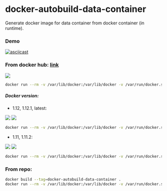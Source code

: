 docker-autobuild-data-container
==============================

Generate docker image for data container from docker container (in runtime).

### Demo

[![asciicast](https://asciinema.org/a/ek6n2c6yh26kkziyfp282idp6.png)](https://asciinema.org/a/ek6n2c6yh26kkziyfp282idp6)

### From docker hub: [link](https://hub.docker.com/r/fedeg/docker-autobuild-data-container/)

[![](https://img.shields.io/docker/automated/jrottenberg/ffmpeg.svg)](https://hub.docker.com/r/fedeg/docker-autobuild-data-container/)

```bash
docker run --rm -v /var/lib/docker:/var/lib/docker -v /var/run/docker.sock:/var/run/docker.sock -e CONTAINER=<run_container_name> -e IMAGE=<image_name> docker-autobuild-data-container:latest
```

##### Docker version:

- 1.12, 1.12.1, latest:

[![](https://images.microbadger.com/badges/version/fedeg/docker-autobuild-data-container:latest.svg)](http://microbadger.com/images/fedeg/docker-autobuild-data-container:latest "Get your own version badge on microbadger.com") [![](https://images.microbadger.com/badges/image/fedeg/docker-autobuild-data-container:latest.svg)](http://microbadger.com/images/fedeg/docker-autobuild-data-container:latest "Get your own image badge on microbadger.com")

```bash
docker run --rm -v /var/lib/docker:/var/lib/docker -v /var/run/docker.sock:/var/run/docker.sock -e CONTAINER=<run_container_name> -e IMAGE=<image_name> docker-autobuild-data-container:latest
```

- 1.11, 1.11.2:

[![](https://images.microbadger.com/badges/version/fedeg/docker-autobuild-data-container:1.11.svg)](http://microbadger.com/images/fedeg/docker-autobuild-data-container:1.11 "Get your own version badge on microbadger.com") [![](https://images.microbadger.com/badges/image/fedeg/docker-autobuild-data-container:1.11.svg)](http://microbadger.com/images/fedeg/docker-autobuild-data-container:1.11 "Get your own image badge on microbadger.com")

```bash
docker run --rm -v /var/lib/docker:/var/lib/docker -v /var/run/docker.sock:/var/run/docker.sock -e CONTAINER=<run_container_name> -e IMAGE=<image_name> docker-autobuild-data-container:1.11
```

### From repo:

```bash
docker build --tag=docker-autobuild-data-container .
docker run --rm -v /var/lib/docker:/var/lib/docker -v /var/run/docker.sock:/var/run/docker.sock -e CONTAINER=<run_container_name> -e IMAGE=<image_name> docker-autobuild-data-container
```
